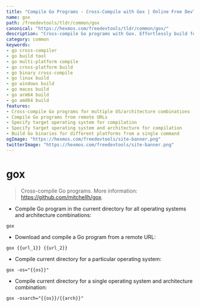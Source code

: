 ```yaml
---
title: "Compile Go Programs - Cross-Compile with Gox | Online Free DevTools by Hexmos"
name: gox
path: /freedevtools/tldr/common/gox
canonical: "https://hexmos.com/freedevtools/tldr/common/gox/"
description: "Cross-compile Go programs with Gox. Effortlessly build for multiple operating systems and architectures. Free online tool, no registration required."
category: common
keywords:
- go cross-compiler
- go build tool
- go multi-platform compile
- go cross-platform build
- go binary cross-compile
- go linux build
- go windows build
- go macos build
- go arm64 build
- go amd64 build
features:
- Cross-compile Go programs for multiple OS/architecture combinations
- Compile Go programs from remote URLs
- Specify target operating system for compilation
- Specify target operating system and architecture for compilation
- Build Go binaries for different platforms from a single command
ogImage: "https://hexmos.com/freedevtools/site-banner.png"
twitterImage: "https://hexmos.com/freedevtools/site-banner.png"
---
```


# gox

> Cross-compile Go programs.
> More information: <https://github.com/mitchellh/gox>.

- Compile Go program in the current directory for all operating systems and architecture combinations:

`gox`

- Download and compile a Go program from a remote URL:

`gox {{url_1}} {{url_2}}`

- Compile current directory for a particular operating system:

`gox -os="{{os}}"`

- Compile current directory for a single operating system and architecture combination:

`gox -osarch="{{os}}/{{arch}}"`
